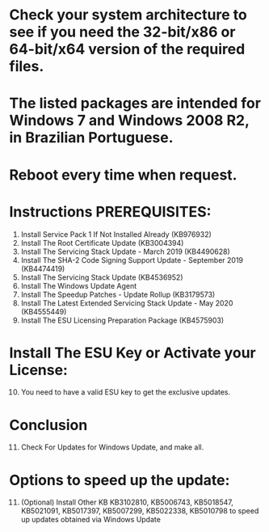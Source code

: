 # Check your system architecture to see if you need the 32-bit/x86 or 64-bit/x64 version of the required files.
# The listed packages are intended for Windows 7 and Windows 2008 R2, in Brazilian Portuguese.
# Reboot every time when request.

# Instructions PREREQUISITES:
1. Install Service Pack 1 If Not Installed Already (KB976932)
2. Install The Root Certificate Update (KB3004394)
3. Install The Servicing Stack Update - March 2019 (KB4490628)
4. Install The SHA-2 Code Signing Support Update - September 2019 (KB4474419)
5. Install The Servicing Stack Update (KB4536952)
6. Install The Windows Update Agent
7. Install The Speedup Patches - Update Rollup (KB3179573)
8. Install The Latest Extended Servicing Stack Update - May 2020 (KB4555449)
9. Install The ESU Licensing Preparation Package (KB4575903)

# Install The ESU Key or Activate your License:
10. You need to have a valid ESU key to get the exclusive updates.

# Conclusion
11. Check For Updates for Windows Update, and make all.

# Options to speed up the update:
11. (Optional) Install Other KB KB3102810, KB5006743, KB5018547, KB5021091, KB5017397, KB5007299, KB5022338, KB5010798 to speed up updates obtained via Windows Update
